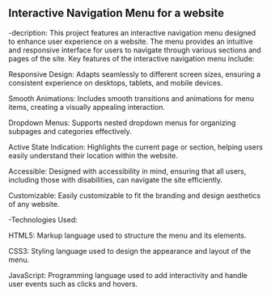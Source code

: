 ## Interactive Navigation Menu for a website
-decription:
This project features an interactive navigation menu designed to enhance user experience on a website. The menu provides an intuitive and responsive interface for users to navigate through various sections and pages of the site. Key features of the interactive navigation menu include:

Responsive Design: Adapts seamlessly to different screen sizes, ensuring a consistent experience on desktops, tablets, and mobile devices.

Smooth Animations: Includes smooth transitions and animations for menu items, creating a visually appealing interaction.

Dropdown Menus: Supports nested dropdown menus for organizing subpages and categories effectively.

Active State Indication: Highlights the current page or section, helping users easily understand their location within the website.

Accessible: Designed with accessibility in mind, ensuring that all users, including those with disabilities, can navigate the site efficiently.

Customizable: Easily customizable to fit the branding and design aesthetics of any website.

-Technologies Used:

HTML5: Markup language used to structure the menu and its elements.

CSS3: Styling language used to design the appearance and layout of the menu.

JavaScript: Programming language used to add interactivity and handle user events such as clicks and hovers.
